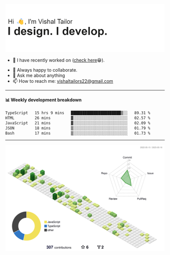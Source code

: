 ![Hi, I'm Vishal Tailor. I design. I develop.](https://github.com/vishaltailors/vishaltailors/blob/main/header.png?raw=true)

- 🔭 I have recently worked on ([check here](https://vishaltailor.com)😁).
<!-- - 🎦 Currently watching: JavaScript: The Hard Parts By Will Sentance. -->
- 👯 Always happy to collaborate.
- 💬 Ask me about anything
- 📫 How to reach me: <a href="mailto:vishaltailors22@gmail.com">vishaltailors22@gmail.com</a>

<hr /> 
<h4>📊 Weekly development breakdown</h4>
<!--START_SECTION:waka-->

```text
TypeScript   15 hrs 9 mins   ██████████████████████▒░░   89.31 %
HTML         26 mins         ▓░░░░░░░░░░░░░░░░░░░░░░░░   02.57 %
JavaScript   21 mins         ▓░░░░░░░░░░░░░░░░░░░░░░░░   02.09 %
JSON         18 mins         ▒░░░░░░░░░░░░░░░░░░░░░░░░   01.79 %
Bash         17 mins         ▒░░░░░░░░░░░░░░░░░░░░░░░░   01.73 %
```

<!--END_SECTION:waka-->
<hr /> 

![](./profile-3d-contrib/profile-green-animate.svg)
